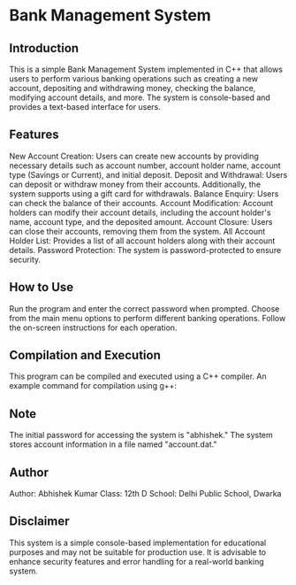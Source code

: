 # Bank Management System

## Introduction
This is a simple Bank Management System implemented in C++ that allows users to perform various banking operations such as creating a new account, depositing and withdrawing money, checking the balance, modifying account details, and more. The system is console-based and provides a text-based interface for users.

## Features
New Account Creation: Users can create new accounts by providing necessary details such as account number, account holder name, account type (Savings or Current), and initial deposit.
Deposit and Withdrawal: Users can deposit or withdraw money from their accounts. Additionally, the system supports using a gift card for withdrawals.
Balance Enquiry: Users can check the balance of their accounts.
Account Modification: Account holders can modify their account details, including the account holder's name, account type, and the deposited amount.
Account Closure: Users can close their accounts, removing them from the system.
All Account Holder List: Provides a list of all account holders along with their account details.
Password Protection: The system is password-protected to ensure security.

## How to Use
Run the program and enter the correct password when prompted.
Choose from the main menu options to perform different banking operations.
Follow the on-screen instructions for each operation.

## Compilation and Execution
This program can be compiled and executed using a C++ compiler.
An example command for compilation using g++:

## Note
The initial password for accessing the system is "abhishek."
The system stores account information in a file named "account.dat."

## Author
Author: Abhishek Kumar
Class: 12th D
School: Delhi Public School, Dwarka

## Disclaimer
This system is a simple console-based implementation for educational purposes and may not be suitable for production use. It is advisable to enhance security features and error handling for a real-world banking system.
